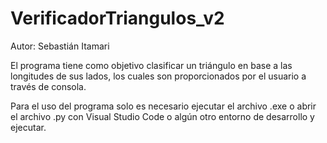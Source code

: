 # VerificadorTriangulos_v2

Autor: Sebastián Itamari

El programa tiene como objetivo clasificar un triángulo en base a las longitudes de sus lados, los cuales son proporcionados por el usuario a través de consola.

Para el uso del programa solo es necesario ejecutar el archivo .exe o abrir el archivo .py con Visual Studio Code o algún otro entorno de desarrollo y ejecutar. 